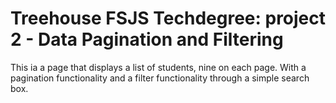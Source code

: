 # Treehouse FSJS Techdegree: project 2 - Data Pagination and Filtering
This ia a page that displays a list of students, nine on each page. With a pagination functionality and a filter functionality through a simple search box.
 
